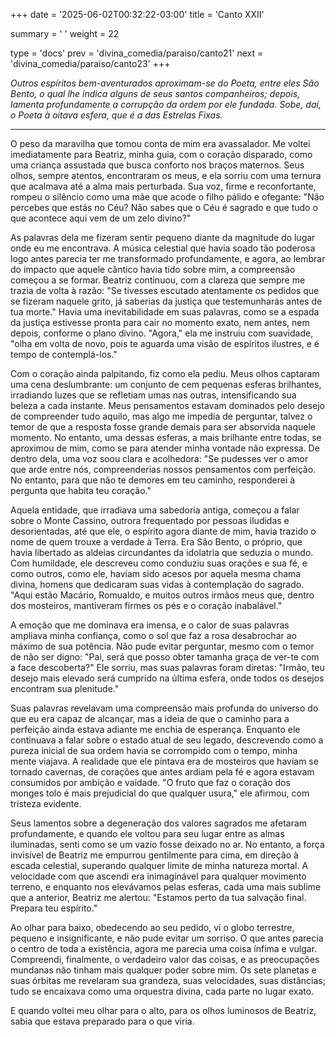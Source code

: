 +++
date = '2025-06-02T00:32:22-03:00'
title = 'Canto XXII'

summary = ' '
weight = 22

type = 'docs'
prev = 'divina_comedia/paraiso/canto21'
next = 'divina_comedia/paraiso/canto23'
+++

_Outros espíritos bem-aventurados aproximam-se do Poeta, entre eles São Bento, o qual lhe indica alguns de seus santos companheiros; depois, lamenta profundamente a corrupção da ordem por ele fundada. Sobe, daí, o Poeta à oitava esfera, que é a das Estrelas Fixas._

---

O peso da maravilha que tomou conta de mim era avassalador. Me voltei imediatamente para Beatriz, minha guia, com o coração disparado, como uma criança assustada que busca conforto nos braços maternos. Seus olhos, sempre atentos, encontraram os meus, e ela sorriu com uma ternura que acalmava até a alma mais perturbada. Sua voz, firme e reconfortante, rompeu o silêncio como uma mãe que acode o filho pálido e ofegante: "Não percebes que estás no Céu? Não sabes que o Céu é sagrado e que tudo o que acontece aqui vem de um zelo divino?"

As palavras dela me fizeram sentir pequeno diante da magnitude do lugar onde eu me encontrava. A música celestial que havia soado tão poderosa logo antes parecia ter me transformado profundamente, e agora, ao lembrar do impacto que aquele cântico havia tido sobre mim, a compreensão começou a se formar. Beatriz continuou, com a clareza que sempre me trazia de volta à razão: "Se tivesses escutado atentamente os pedidos que se fizeram naquele grito, já saberias da justiça que testemunharás antes de tua morte." Havia uma inevitabilidade em suas palavras, como se a espada da justiça estivesse pronta para cair no momento exato, nem antes, nem depois, conforme o plano divino. "Agora," ela me instruiu com suavidade, "olha em volta de novo, pois te aguarda uma visão de espíritos ilustres, e é tempo de contemplá-los."

Com o coração ainda palpitando, fiz como ela pediu. Meus olhos captaram uma cena deslumbrante: um conjunto de cem pequenas esferas brilhantes, irradiando luzes que se refletiam umas nas outras, intensificando sua beleza a cada instante. Meus pensamentos estavam dominados pelo desejo de compreender tudo aquilo, mas algo me impedia de perguntar, talvez o temor de que a resposta fosse grande demais para ser absorvida naquele momento. No entanto, uma dessas esferas, a mais brilhante entre todas, se aproximou de mim, como se para atender minha vontade não expressa. De dentro dela, uma voz soou clara e acolhedora: "Se pudesses ver o amor que arde entre nós, compreenderias nossos pensamentos com perfeição. No entanto, para que não te demores em teu caminho, responderei à pergunta que habita teu coração."

Aquela entidade, que irradiava uma sabedoria antiga, começou a falar sobre o Monte Cassino, outrora frequentado por pessoas iludidas e desorientadas, até que ele, o espírito agora diante de mim, havia trazido o nome de quem trouxe a verdade à Terra. Era São Bento, o próprio, que havia libertado as aldeias circundantes da idolatria que seduzia o mundo. Com humildade, ele descreveu como conduziu suas orações e sua fé, e como outros, como ele, haviam sido acesos por aquela mesma chama divina, homens que dedicaram suas vidas à contemplação do sagrado. "Aqui estão Macário, Romualdo, e muitos outros irmãos meus que, dentro dos mosteiros, mantiveram firmes os pés e o coração inabalável." 

A emoção que me dominava era imensa, e o calor de suas palavras ampliava minha confiança, como o sol que faz a rosa desabrochar ao máximo de sua potência. Não pude evitar perguntar, mesmo com o temor de não ser digno: "Pai, será que posso obter tamanha graça de ver-te com a face descoberta?" Ele sorriu, mas suas palavras foram diretas: "Irmão, teu desejo mais elevado será cumprido na última esfera, onde todos os desejos encontram sua plenitude."

Suas palavras revelavam uma compreensão mais profunda do universo do que eu era capaz de alcançar, mas a ideia de que o caminho para a perfeição ainda estava adiante me enchia de esperança. Enquanto ele continuava a falar sobre o estado atual de seu legado, descrevendo como a pureza inicial de sua ordem havia se corrompido com o tempo, minha mente viajava. A realidade que ele pintava era de mosteiros que haviam se tornado cavernas, de corações que antes ardiam pela fé e agora estavam consumidos por ambição e vaidade. "O fruto que faz o coração dos monges tolo é mais prejudicial do que qualquer usura," ele afirmou, com tristeza evidente.

Seus lamentos sobre a degeneração dos valores sagrados me afetaram profundamente, e quando ele voltou para seu lugar entre as almas iluminadas, senti como se um vazio fosse deixado no ar. No entanto, a força invisível de Beatriz me empurrou gentilmente para cima, em direção à escada celestial, superando qualquer limite de minha natureza mortal. A velocidade com que ascendi era inimaginável para qualquer movimento terreno, e enquanto nos elevávamos pelas esferas, cada uma mais sublime que a anterior, Beatriz me alertou: "Estamos perto da tua salvação final. Prepara teu espírito."

Ao olhar para baixo, obedecendo ao seu pedido, vi o globo terrestre, pequeno e insignificante, e não pude evitar um sorriso. O que antes parecia o centro de toda a existência, agora me parecia uma coisa ínfima e vulgar. Compreendi, finalmente, o verdadeiro valor das coisas, e as preocupações mundanas não tinham mais qualquer poder sobre mim. Os sete planetas e suas órbitas me revelaram sua grandeza, suas velocidades, suas distâncias; tudo se encaixava como uma orquestra divina, cada parte no lugar exato.

E quando voltei meu olhar para o alto, para os olhos luminosos de Beatriz, sabia que estava preparado para o que viria.